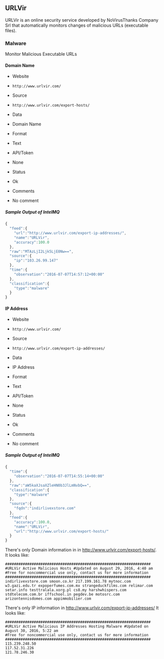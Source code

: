 ## URLVir

URLVir is an online security service developed by NoVirusThanks Company Srl that
automatically monitors changes of malicious URLs (executable files).

### Malware

Monitor Malicious Executable URLs

#### Domain Name
>
* Website
 - `http://www.urlvir.com/`
* Source
 - `http://www.urlvir.com/export-hosts/`
* Data
 - Domain Name
* Format
 - Text
* API/Token
 - None
* Status
 - Ok
* Comments
 - No comment

##### Sample Output of IntelMQ

```javascript
{
  "feed":{
    "url":"http://www.urlvir.com/export-ip-addresses/",
    "name":"URLVir",
    "accuracy":100.0
  },
  "raw":"MTAzLjI2Ljk5LjE0Nw==",
  "source":{
    "ip":"103.26.99.147"
  },
  "time":{
    "observation":"2016-07-07T14:57:12+00:00"
  },
  "classification":{
    "type":"malware"
  }
}
```

#### IP Address
>
* Website
 - `http://www.urlvir.com/`
* Source
 - `http://www.urlvir.com/export-ip-addresses/`
* Data
 - IP Address
* Format
 - Text
* API/Token
 - None
* Status
 - Ok
* Comments
 - No comment

##### Sample Output of IntelMQ

```javascript
{
  "time":{
    "observation":"2016-07-07T14:55:14+00:00"
  },
  "raw":"aW5kaXJsaXZleHN0b3JlLmNvbQ==",
  "classification":{
    "type":"malware"
  },
  "source":{
    "fqdn":"indirlivexstore.com"
  },
  "feed":{
    "accuracy":100.0,
    "name":"URLVir",
    "url":"http://www.urlvir.com/export-hosts/"
  }
}
```

There's only Domain information in  in http://www.urlvir.com/export-hosts/. It looks like:

    ################################################################## #URLVir Active Malicious Hosts #Updated on August 29, 2016, 4:40 am #Free for noncommercial use only, contact us for more information ################################################################## indirlivexstore.com smoon.co.kr 217.199.161.78 mytnoc.com w3.gazi.edu.tr expoperfumes.com.mx strangeduckfilms.com relimar.com setar.info testtralala.xorg.pl cs8.my harshwhispers.com stdtelecom.com.br iffschool.in pegdev.be motosrc.com arizontennisdomes.com appimmobilier.com 

There's only IP information in http://www.urlvir.com/export-ip-addresses/
It looks like:

	##################################################################
    #URLVir Active Malicious IP Addresses Hosting Malware #Updated on August 30, 2016, 5:22 am 
    #Free for noncommercial use only, contact us for more information 
    ################################################################## 
    115.239.248.50
    117.52.31.226 
    121.78.246.30 